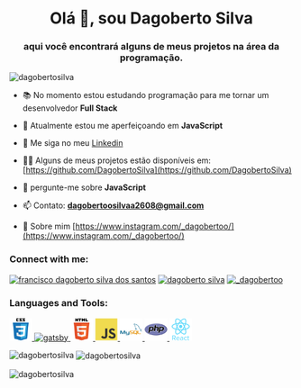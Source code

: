 <h1 align="center">Olá 👋, sou Dagoberto Silva</h1>
<h3 align="center">aqui você encontrará alguns de meus projetos na área da programação.</h3>

<p align="left"> <img src="https://komarev.com/ghpvc/?username=dagobertosilva&label=Profile%20views&color=0e75b6&style=flat" alt="dagobertosilva" /> </p>

- 📚 No momento estou estudando programação para me tornar um desenvolvedor **Full Stack**

- 🌱 Atualmente estou me aperfeiçoando em **JavaScript**

- 🤝 Me siga no meu [Linkedin](https://www.linkedin.com/in/francisco-dagoberto-silva-dos-santos-367401224/)

- 👨‍💻 Alguns de meus projetos estão disponíveis em: [https://github.com/DagobertoSilva](https://github.com/DagobertoSilva)

- 💬 pergunte-me sobre **JavaScript**

- 📫 Contato: **dagobertoosilvaa2608@gmail.com**

- 📄 Sobre mim [https://www.instagram.com/_dagobertoo/](https://www.instagram.com/_dagobertoo/)

<h3 align="left">Connect with me:</h3>
<p align="left">
<a href="https://linkedin.com/in/francisco dagoberto silva dos santos" target="blank"><img align="center" src="https://raw.githubusercontent.com/rahuldkjain/github-profile-readme-generator/master/src/images/icons/Social/linked-in-alt.svg" alt="francisco dagoberto silva dos santos" height="30" width="40" /></a>
<a href="https://fb.com/dagoberto silva" target="blank"><img align="center" src="https://raw.githubusercontent.com/rahuldkjain/github-profile-readme-generator/master/src/images/icons/Social/facebook.svg" alt="dagoberto silva" height="30" width="40" /></a>
<a href="https://instagram.com/_dagobertoo" target="blank"><img align="center" src="https://raw.githubusercontent.com/rahuldkjain/github-profile-readme-generator/master/src/images/icons/Social/instagram.svg" alt="_dagobertoo" height="30" width="40" /></a>
</p>

<h3 align="left">Languages and Tools:</h3>
<p align="left"> <a href="https://www.w3schools.com/css/" target="_blank" rel="noreferrer"> <img src="https://raw.githubusercontent.com/devicons/devicon/master/icons/css3/css3-original-wordmark.svg" alt="css3" width="40" height="40"/> </a> <a href="https://www.gatsbyjs.com/" target="_blank" rel="noreferrer"> <img src="https://www.vectorlogo.zone/logos/gatsbyjs/gatsbyjs-icon.svg" alt="gatsby" width="40" height="40"/> </a> <a href="https://www.w3.org/html/" target="_blank" rel="noreferrer"> <img src="https://raw.githubusercontent.com/devicons/devicon/master/icons/html5/html5-original-wordmark.svg" alt="html5" width="40" height="40"/> </a> <a href="https://developer.mozilla.org/en-US/docs/Web/JavaScript" target="_blank" rel="noreferrer"> <img src="https://raw.githubusercontent.com/devicons/devicon/master/icons/javascript/javascript-original.svg" alt="javascript" width="40" height="40"/> </a> <a href="https://www.mysql.com/" target="_blank" rel="noreferrer"> <img src="https://raw.githubusercontent.com/devicons/devicon/master/icons/mysql/mysql-original-wordmark.svg" alt="mysql" width="40" height="40"/> </a> <a href="https://www.php.net" target="_blank" rel="noreferrer"> <img src="https://raw.githubusercontent.com/devicons/devicon/master/icons/php/php-original.svg" alt="php" width="40" height="40"/> </a> <a href="https://reactjs.org/" target="_blank" rel="noreferrer"> <img src="https://raw.githubusercontent.com/devicons/devicon/master/icons/react/react-original-wordmark.svg" alt="react" width="40" height="40"/> </a> 
</p>

<p><img align="left" src="https://github-readme-stats.vercel.app/api/top-langs?username=dagobertosilva&show_icons=true&theme=dark&locale=en&layout=compact" alt="dagobertosilva" /></p>

<p>&nbsp;<img align="center" src="https://github-readme-stats.vercel.app/api?username=dagobertosilva&show_icons=true&theme=dark&locale=en" alt="dagobertosilva" /></p>

<p><img align="center" src="https://github-readme-streak-stats.herokuapp.com/?user=dagobertosilva&theme=dark" alt="dagobertosilva" /></p>
